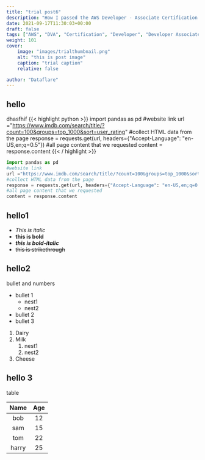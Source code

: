 ```yaml
---
title: "trial post6"
description: "How I passed the AWS Developer - Associate Certification Exam (DVA-C02)"
date: 2021-09-17T11:30:03+00:00
draft: false
tags: ["AWS", "DVA", "Certification", "Developer", "Developer Associate"]
weight: 101
cover:
    image: "images/trialthumbnail.png"
    alt: "this is post image"
    caption: "trial caption"
    relative: false 

author: "Dataflare"
---
```


## hello
dhasfhif
{{< highlight python >}}
import pandas as pd
#website link
url ="https://www.imdb.com/search/title/?count=100&groups=top_1000&sort=user_rating"
#collect HTML data from the page
response = requests.get(url, headers={"Accept-Language": "en-US,en;q=0.5"})
#all page content that we requested
content = response.content
{{< / highlight >}}

``` python
import pandas as pd
#website link
url ="https://www.imdb.com/search/title/?count=100&groups=top_1000&sort=user_rating"
#collect HTML data from the page
response = requests.get(url, headers={"Accept-Language": "en-US,en;q=0.5"})
#all page content that we requested
content = response.content
```

## hello1

* *This is italic*
* **this is bold**
* ***this is bold-italic***
* ~~this is strikethrough~~


## hello2
bullet and numbers

*   bullet 1
    * nest1
    * nest2
*   bullet 2
*   bullet 3

1. Dairy
2. Milk
    1. nest1
    2. nest2
3. Cheese

## hello 3
table

| Name | Age |
|:------:|:------:|
|   bob   |   12   |  
|   sam   |   15   |
|   tom   |   22   |
|   harry   |   25   | 
